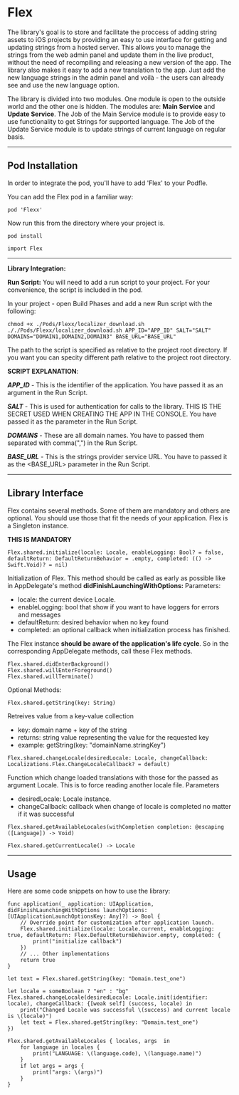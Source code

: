 Flex
===================
The library's goal is to store and facilitate the proccess of adding string assets to iOS projects by providing an easy to use interface for getting and updating strings from a hosted server. This allows you to manage the strings from the web admin panel and update them in the live product, without the need of recompiling and releasing a new version of the app.
The library also makes it easy to add a new translation to the app. Just add the new language strings in the admin panel and voilà - the users can already see and use the new language option.


The library is divided into two modules. One module is open to the outside world and the other one is hidden. The modules are: **Main Service** and **Update Service**.
The Job of the Main Service module is to provide easy to use functionality to get Strings for supported language.
The Job of the Update Service module is to update strings of current language on regular basis.

----------
Pod Installation
-------------

In order to integrate the pod, you'll have to add 'Flex' to your Podfle.

You can add the Flex pod in a familiar way:
```
pod 'Flexx'
```

Now run this from the directory where your project is.
```
pod install
```

```
import Flex
```
----------

**Library Integration:**

**Run Script:**
You will need to add a run script to your project. For your convenience, the script is included in the pod.

In your project - open Build Phases and add a new Run script with the following:
```
chmod +x ./Pods/Flexx/localizer_download.sh
././Pods/Flexx/localizer_download.sh APP_ID="APP_ID" SALT="SALT" DOMAINS="DOMAIN1,DOMAIN2,DOMAIN3" BASE_URL="BASE_URL"
```

The path to the script is specified as relative to the project root directory. If you want you can specity different path relative to the project root directory.

**SCRIPT EXPLANATION**:

***APP_ID*** - This is the identifier of the application. You have passed it as an argument in the Run Script.

***SALT*** - This is used for authentication for calls to the library. THIS IS THE SECRET USED WHEN CREATING THE APP IN THE CONSOLE. You have passed it as the <Secret> parameter in the Run Script.

***DOMAINS*** - These are all domain names. You have to passed them separated with comma(",") in the Run Script.

***BASE_URL*** - This is the strings provider service URL. You have to passed it as the <BASE_URL> parameter in the Run Script.

-------------

Library Interface
-------------

Flex contains several methods. Some of them are mandatory and others are optional. You should use those that fit the needs of your application. Flex is a Singleton instance.

**THIS IS MANDATORY**
```
Flex.shared.initialize(locale: Locale, enableLogging: Bool? = false, defaultReturn: DefaultReturnBehavior = .empty, completed: (() -> Swift.Void)? = nil)
```
Initialization of Flex. This method should be called as early as possible like in AppDelegate's method **didFinishLaunchingWithOptions:**
Parameters:

- locale: the current device Locale.
- enableLogging: bool that show if you want to have loggers for errors and messages
- defaultReturn: desired behavior when no key found
- completed: an optional callback when initialization process has finished.

The Flex instance **should be aware of the application's life cycle**.
So in the corresponding AppDelegate methods, call these Flex methods.

```
Flex.shared.didEnterBackground()
Flex.shared.willEnterForeground()
Flex.shared.willTerminate()
```

Optional Methods:

```
Flex.shared.getString(key: String)
```
Retreives value from a key-value collection

- key: domain name + key of the string
- returns: string value representing the value for the requested key
- example: getString(key: "domainName.stringKey")

```
Flex.shared.changeLocale(desiredLocale: Locale, changeCallback: Localizations.Flex.ChangeLocaleCallback? = default)
```
Function which change loaded translations with those for the passed as argument Locale. This is to force reading another locale file.
Parameters
- desiredLocale: Locale instance.
- changeCallback: callback when change of locale is completed no matter if it was successful

```
Flex.shared.getAvailableLocales(withCompletion completion: @escaping ([Language]) -> Void)
```

```
Flex.shared.getCurrentLocale() -> Locale
```

-----------

Usage
-------------

Here are some code snippets on how to use the library:

```
func application(_ application: UIApplication, didFinishLaunchingWithOptions launchOptions: [UIApplicationLaunchOptionsKey: Any]?) -> Bool {
	// Override point for customization after application launch.
	Flex.shared.initialize(locale: Locale.current, enableLogging: true, defaultReturn: Flex.DefaultReturnBehavior.empty, completed: {
		print("initialize callback")
	})
	// ... Other implementations
	return true
}

```
```
let text = Flex.shared.getString(key: "Domain.test_one")

```

```
let locale = someBoolean ? "en" : "bg"
Flex.shared.changeLocale(desiredLocale: Locale.init(identifier: locale), changeCallback: {[weak self] (success, locale) in
	print("Changed Locale was successful \(success) and current locale is \(locale)")
	let text = Flex.shared.getString(key: "Domain.test_one")
})

```

```
Flex.shared.getAvailableLocales { locales, args  in
    for language in locales {
        print("LANGUAGE: \(language.code), \(language.name)")
    }
    if let args = args {
        print("args: \(args)")
    }
}

```


